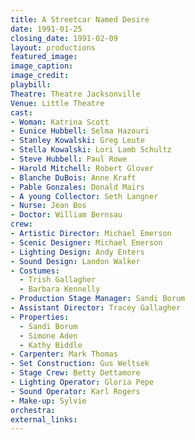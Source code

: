 ```yaml
---
title: A Streetcar Named Desire
date: 1991-01-25
closing_date: 1991-02-09
layout: productions
featured_image:
image_caption:
image_credit:
playbill:
Theatre: Theatre Jacksonville
Venue: Little Theatre
cast:
- Woman: Katrina Scott
- Eunice Hubbell: Selma Hazouri
- Stanley Kowalski: Greg Leute
- Stella Kowalski: Lori Lamb Schultz
- Steve Hubbell: Paul Rowe
- Harold Mitchell: Robert Glover
- Blanche DuBois: Anne Kraft
- Pable Gonzales: Donald Mairs
- A young Collector: Seth Langner
- Nurse: Jean Bos
- Doctor: William Bernsau
crew:
- Artistic Director: Michael Emerson
- Scenic Designer: Michael Emerson
- Lighting Design: Andy Enters
- Sound Design: Landon Walker
- Costumes:
  - Trish Gallagher
  - Barbara Kennelly
- Production Stage Manager: Sandi Borum
- Assistant Director: Tracey Gallagher
- Properties:
  - Sandi Borum
  - Simone Aden
  - Kathy Biddle
- Carpenter: Mark Thomas
- Set Construction: Gus Weltsek
- Stage Crew: Betty Dettamore
- Lighting Operator: Gloria Pepe
- Sound Operator: Karl Rogers
- Make-up: Sylvie
orchestra:
external_links:
---
```

